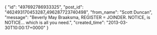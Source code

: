  {
   "id": "497692786933325",
   "post_id": "462493170453287_496287723740498",
   "from_name": "Scott Duncan",
   "message": "Beverly May Braaksma, REGISTER = JOINDER. NOTICE, is NOTICE... which is all you need.",
   "created_time": "2013-03-30T10:00:17+0000"
 }
